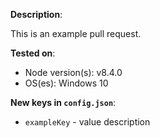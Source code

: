 **Description**:

This is an example pull request.

**Tested on**:
 * Node version(s): v8.4.0 <!-- Get this data with `node -v` -->
 * OS(es): Windows 10

**New keys in `config.json`**: <!-- Delete if no new keys -->
 * `exampleKey` - value description